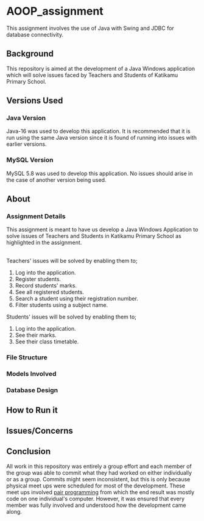 # AOOP_assignment

This assignment involves the use of Java with Swing and JDBC for database connectivity.

## Background

This repository is aimed at the development of a Java Windows application which will solve issues faced by Teachers and Students of Katikamu Primary School.

## Versions Used

### Java Version

Java-16 was used to develop this application. It is recommended that it is run using the same Java version since it is found of running into issues with earlier versions.

### MySQL Version

MySQL 5.8 was used to develop this application. No issues should arise in the case of another version being used.

## About

### Assignment Details

This assignment is meant to have us develop a Java Windows Application to solve issues of Teachers and Students in Katikamu Primary School as highlighted in the assignment.<br/><br/>

Teachers' issues will be solved by enabling them to;
1. Log into the application.
2. Register students.
3. Record students' marks.
4. See all registered students.
5. Search a student using their registration number.
6. Filter students using a subject name.

Students' issues will be solved by enabling them to;
1. Log into the application.
2. See their marks.
3. See their class timetable.

### File Structure

### Models Involved

### Database Design

## How to Run it

## Issues/Concerns

## Conclusion

All work in this repository was entirely a group effort and each member of the group was able to commit what they had worked on either individually or as a group. Commits might seem inconsistent, but this is only because physical meet ups were scheduled for most of the development. These meet ups involved [pair programming](https://en.wikipedia.org/wiki/Pair_programming) from which the end result was mostly code on one individual's computer. However, it was ensured that every member was fully involved and understood how the development came along. 